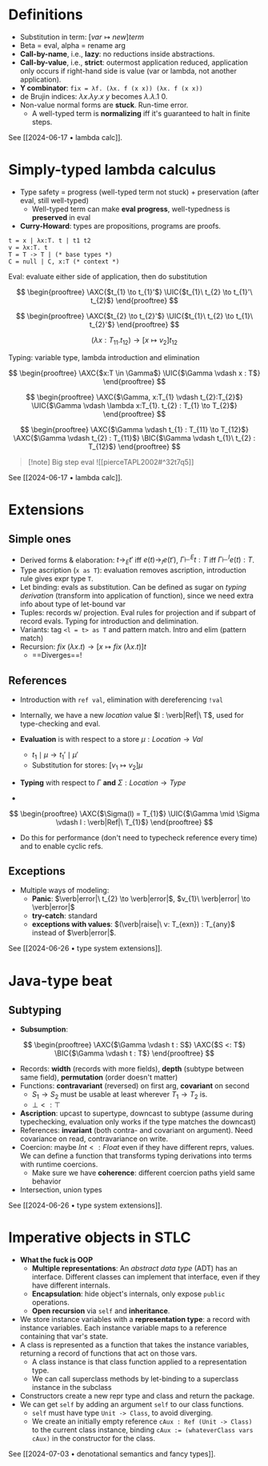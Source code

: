 # Definitions

- Substitution in term: $[var \mapsto new]term$
- Beta = eval, alpha = rename arg
- **Call-by-name**, i.e., **lazy**: no reductions inside abstractions.
- **Call-by-value**, i.e., **strict**: outermost application reduced, application only occurs if right-hand side is value (var or lambda, not another application).
- **Y combinator**: `fix = λf. (λx. f (x x)) (λx. f (x x))`
- de Brujin indices: $\lambda x. \lambda y. x\ y$ becomes $\lambda.\lambda. 1\ 0$.
- Non-value normal forms are **stuck**. Run-time error.
 	- A well-typed term is **normalizing** iff it's guaranteed to halt in finite steps.

See [[2024-06-17 • lambda calc]].

# Simply-typed lambda calculus

- Type safety = progress (well-typed term not stuck) + preservation (after eval, still well-typed)
 	- Well-typed term can make **eval progress**, well-typedness is **preserved** in eval
- **Curry-Howard**: types are propositions, programs are proofs.

```ebnf
t = x | λx:T. t | t1 t2
v = λx:T. t
T = T -> T | (* base types *)
C = null | C, x:T (* context *)
```

Eval: evaluate either side of application, then do substitution

$$
\begin{prooftree} \AXC{$t_{1} \to t_{1}'$} \UIC{$t_{1}\ t_{2} \to t_{1}'\ t_{2}$} \end{prooftree}
$$

$$
\begin{prooftree} \AXC{$t_{2} \to t_{2}'$} \UIC{$t_{1}\ t_{2} \to t_{1}\ t_{2}'$} \end{prooftree}
$$

$$
(\lambda x:T_{11}. t_{12}) \to [x \mapsto v_{2}]t_{12}
$$

Typing: variable type, lambda introduction and elimination

$$
\begin{prooftree} \AXC{$x:T \in \Gamma$} \UIC{$\Gamma \vdash x : T$} \end{prooftree}
$$

$$
\begin{prooftree} \AXC{$\Gamma, x:T_{1} \vdash t_{2}:T_{2}$} \UIC{$\Gamma \vdash \lambda x:T_{1}. t_{2} : T_{1} \to T_{2}$} \end{prooftree}
$$

$$
\begin{prooftree} \AXC{$\Gamma \vdash t_{1} : T_{11} \to T_{12}$} \AXC{$\Gamma \vdash t_{2} : T_{11}$} \BIC{$\Gamma \vdash t_{1}\ t_{2} : T_{12}$} \end{prooftree}
$$

> [!note] Big step eval
> ![[pierceTAPL2002#^32t7q5]]

See [[2024-06-17 • lambda calc]].

# Extensions

## Simple ones

- Derived forms & elaboration:  $t \to_{E} t'$ iff $e(t) \to_{I} e(t')$,  $\Gamma \vdash^E t : T$ iff $\Gamma \vdash^I e(t) : T$.
- Type ascription (`x as T`): evaluation removes ascription, introduction rule gives expr type `T`.
- Let binding: evals as substitution. Can be defined as sugar on *typing derivation* (transform into application of function), since we need extra info about type of let-bound var
- Tuples: records w/ projection. Eval rules for projection and if subpart of record evals. Typing for introduction and delimination.
- Variants: tag `<l = t> as T` and pattern match. Intro and elim (pattern match)
- Recursion: $fix\ (\lambda x. t) \to [x \mapsto fix\ (\lambda x. t)] t$
 	- ==Diverges==!

## References

- Introduction with `ref val`, elimination with dereferencing `!val`
- Internally, we have a new *location* value $l : \verb|Ref|\ T$, used for type-checking and eval.
- **Evaluation** is with respect to a store $\mu : Location \to Val$
 	- $t_{1} \mid \mu \to t_{1}' \mid \mu'$
 	- Substitution for stores: $[v_{1} \mapsto v_{2}]\mu$

- **Typing** with respect to $\Gamma$ **and** $\Sigma : Location \to Type$
 -

$$
\begin{prooftree} \AXC{$\Sigma(l) = T_{1}$} \UIC{$\Gamma \mid \Sigma \vdash l : \verb|Ref|\ T_{1}$} \end{prooftree}
$$
 - Do this for performance (don't need to typecheck reference every time) and to enable cyclic refs.

## Exceptions

- Multiple ways of modeling:
 	- **Panic**: $\verb|error|\ t_{2} \to \verb|error|$, $v_{1}\ \verb|error| \to \verb|error|$
 	- **try-catch**: standard
 	- **exceptions with values**: $(\verb|raise|\ v: T_{exn}) : T_{any}$ instead of $\verb|error|$.

See [[2024-06-26 • type system extensions]].

# Java-type beat

## Subtyping

- **Subsumption**:

$$
\begin{prooftree} \AXC{$\Gamma \vdash t : S$} \AXC{$S <: T$} \BIC{$\Gamma \vdash t : T$} \end{prooftree}
$$

- Records: **width** (records with more fields), **depth** (subtype between same field), **permutation** (order doesn't matter)
- Functions: **contravariant** (reversed) on first arg, **covariant** on second
 	- $S_{1} \to S_{2}$ must be usable at least wherever $T_{1} \to T_{2}$ is.
 	- $\bot <: \top$
- **Ascription**: upcast to supertype, downcast to subtype (assume during typechecking, evaluation only works if the type matches the downcast)
- References: **invariant** (both contra- and covariant on argument). Need covariance on read, contravariance on write.
- Coercion: maybe $Int <: Float$ even if they have different reprs, values. We can define a function that transforms typing derivations into terms with runtime coercions.
 	- Make sure we have **coherence**: different coercion paths yield same behavior
- Intersection, union types

See [[2024-06-26 • type system extensions]].

# Imperative objects in STLC

- **What the fuck is OOP**
 	- **Multiple representations**: An *abstract data type* (ADT) has an interface. Different classes can implement that interface, even if they have different internals.
 	- **Encapsulation**: hide object's internals, only expose `public` operations.
 	- **Open recursion** via `self` and **inheritance**.
- We store instance variables with a **representation type**: a record with instance variables. Each instance variable maps to a reference containing that var's state.
- A class is represented as a function that takes the instance variables, returning a record of functions that act on those vars.
 	- A class instance is that class function applied to a representation type.
 	- We can call superclass methods by let-binding to a superclass instance in the subclass
- Constructors create a new repr type and class and return the package.
- We can get `self` by adding an argument `self` to our class functions.
 	- `self` must have type `Unit -> Class`, to avoid diverging.
 	- We create an initially empty reference `cAux : Ref (Unit -> Class)` to the current class instance, binding `cAux := (whateverClass vars cAux)` in the constructor for the class.

See [[2024-07-03 • denotational semantics and fancy types]].
